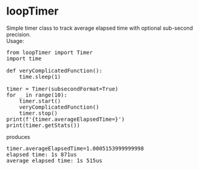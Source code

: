 # loopTimer
Simple timer class to track average elapsed time with optional sub-second precision.<br>
Usage:<br>
<pre>
from loopTimer import Timer
import time

def veryComplicatedFunction():
    time.sleep(1)

timer = Timer(subsecondFormat=True)
for _ in range(10):
    timer.start()
    veryComplicatedFunction()
    timer.stop()
print(f'{timer.averageElapsedTime=}')
print(timer.getStats())
</pre>
produces
<pre>
timer.averageElapsedTime=1.0005153999999998
elapsed time: 1s 871us
average elapsed time: 1s 515us
</pre>
